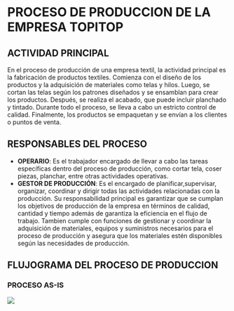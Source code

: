 # PROCESO DE PRODUCCION DE LA EMPRESA TOPITOP

## ACTIVIDAD PRINCIPAL
En el proceso de producción de una empresa textil, la actividad principal es la fabricación de productos textiles. Comienza con el diseño de los productos y la adquisición de materiales como telas y hilos. Luego, se cortan las telas según los patrones diseñados y se ensamblan para crear los productos. Después, se realiza el acabado, que puede incluir planchado y tintado. Durante todo el proceso, se lleva a cabo un estricto control de calidad. Finalmente, los productos se empaquetan y se envían a los clientes o puntos de venta.

## RESPONSABLES DEL PROCESO

* **OPERARIO**: Es el trabajador encargado de llevar a cabo las tareas específicas dentro del proceso de producción, como cortar tela, coser piezas, planchar, entre otras actividades operativas.
* **GESTOR DE PRODUCCIÓN**: Es el encargado de planificar,supervisar, organizar, coordinar y dirigir todas las actividades relacionadas con la producción. Su responsabilidad principal es garantizar que se cumplan los objetivos de producción de la empresa en términos de calidad, cantidad y tiempo además de garantiza la eficiencia en el flujo de trabajo. Tambien cumple con funciones de gestionar y coordinar la adquisición de materiales, equipos y suministros necesarios para el proceso de producción y asegura que los materiales estén disponibles según las necesidades de producción.

## FLUJOGRAMA DEL PROCESO DE PRODUCCION
### PROCESO AS-IS
![](https://github.com/fiis-bd241/grupo05/blob/main/04.%20Monograf%C3%ADa/im%C3%A1genes/Flujograma.png)
